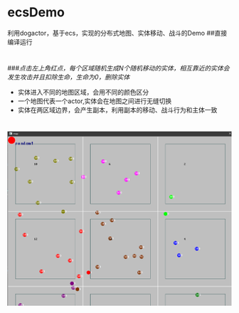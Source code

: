 # ecsDemo
利用dogactor，基于ecs，实现的分布式地图、实体移动、战斗的Demo
##直接编译运行

#

###*点击左上角红点，每个区域随机生成N个随机移动的实体，相互靠近的实体会发生攻击并且扣除生命，生命为0，删除实体*
- 实体进入不同的地图区域，会用不同的颜色区分
- 一个地图代表一个actor,实体会在地图之间进行无缝切换
- 实体在两区域边界，会产生副本，利用副本的移动、战斗行为和主体一致
# <img align="right" src="https://github.com/wwj31/ecsDemo/raw/master/assets/demo.jpg" alt="map Demo" title="map Demo" />
